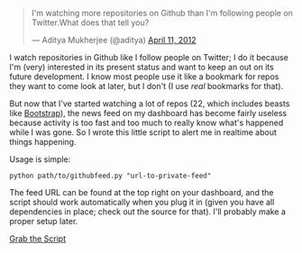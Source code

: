 <blockquote class="twitter-tweet"><p>I'm watching more repositories on Github than I'm following people on Twitter.What does that tell you?</p>— Aditya Mukherjee (@aditya) <a href="https://twitter.com/aditya/status/190033805782949888" data-datetime="2012-04-11T11:09:24+00:00">April 11, 2012</a></blockquote><script src="//platform.twitter.com/widgets.js" charset="utf-8"></script>

I watch repositories in Github like I follow people on Twitter; I do it because I'm (very) interested in its present status and want to keep an out on its future development. I know most people use it like a bookmark for repos they want to come look at later, but I don't (I use *real* bookmarks for that).

But now that I've started watching a lot of repos (22, which includes beasts like [Bootstrap][gh]), the news feed on my dashboard has become fairly useless because activity is too fast and too much to really know what's happened while I was gone. So I wrote this little script to alert me in realtime about things happening.

[gh]: https://github.com/twitter/bootstrap

Usage is simple:

	python path/to/githubfeed.py "url-to-private-feed"

The feed URL can be found at the top right on your dashboard, and the script should work automatically when you plug it in (given you have all dependencies in place; check out the source for that). I'll probably make a proper setup later.

[Grab the Script](https://github.com/adityavm/general/blob/master/githubfeed.py)